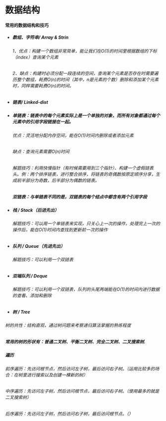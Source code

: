 # 数据结构

#### 常用的数据结构和技巧

- ##### 数组、字符串/ Array & Strin

  ###### 1、优点：构建一个数组非常简单，能让我们在O(1)的时间里根据数组的下标（index）查询某个元素

  ###### 2、缺点：构建时必须分配一段连续的空间，查询某个元素是否存在时需要遍历整个数组，耗费O(n)的时间（其中，n是元素的个数）删除和添加某个元素时，同样需要耗费O(n)的时间。

- ##### 链表/ Linked-dist

- ##### 单链表：链表中的每个元素实际上是一个单独的对象，而所有对象都通过每个元素中的引用字段链接在一起。

  ###### 优点：灵活地分配内存空间，能在O(1)时间内删除或者添加元素

  ###### 缺点：查询元素需要O(n)时间

  ###### 解题技巧：利用快慢指针（有时候需要用到三个指针）、构建一个虚假链表头。例：两个排序链表，进行整合排序，将链表的奇偶数按原定顺序分享，生成前半部分为奇数，后半部分为偶数的链表。

  ##### 双链表：与单链表不同的是，双链表的每个结点中都含有两个引用字段

- ##### 栈 / Stack（后进先出）

  ###### 解题技巧：可以用一个单链表来实现，只关心上一次的操作，处理完上一次的操作后，能在O(1)时间内查找到更新前一次的操作

- ##### 队列 / Queue（先进先出）

  ###### 解题技巧：可以利用一个双链表

- ##### 双端队列 / Deque

  ###### 解题技巧：可以利用一个双链表，队列的头尾两端能在O(1)的时间内进行数据的查看、添加和删除

- ##### 树 / Tree

###### 树的共性：结构直观，通过树问题来考察递归算法掌握的熟练程度

##### 常用的树的形状有：普通二叉树、平衡二叉树、完全二叉树、二叉搜索树.

##### 遍历

###### 前序遍历：先访问根节点，然后访问左子树，最后访问右子树。（运用比较多的场合：在树里进行搜索以及创建一棵新的树）

###### 中序遍历：先访问左子树，然后访问根节点，最后访问右子树。（使用最多的就是二叉搜索树）

###### 后序遍历：先访问左子树，然后访问右子树，最后访问根节点。（）



###### 